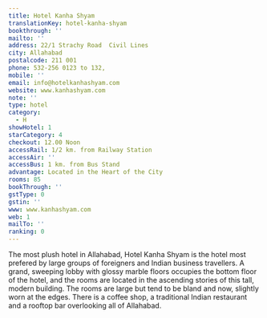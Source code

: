 ```yaml
---
title: Hotel Kanha Shyam
translationKey: hotel-kanha-shyam
bookthrough: ''
mailto: ''
address: 22/1 Strachy Road  Civil Lines
city: Allahabad
postalcode: 211 001
phone: 532-256 0123 to 132,
mobile: ''
email: info@hotelkanhashyam.com
website: www.kanhashyam.com
note: ''
type: hotel
category:
  - H
showHotel: 1
starCategory: 4
checkout: 12.00 Noon
accessRail: 1/2 km. from Railway Station
accessAir: ''
accessBus: 1 km. from Bus Stand
advantage: Located in the Heart of the City
rooms: 85
bookThrough: ''
gstType: 0
gstin: ''
www: www.kanhashyam.com
web: 1
mailTo: ''
ranking: 0
---
```







The most plush hotel in Allahabad, Hotel Kanha Shyam is the hotel most prefered by large groups of foreigners and Indian business travellers.     A grand, sweeping lobby with glossy marble floors occupies the bottom floor of the hotel, and the rooms are located in the ascending stories of this tall, modern building.     The rooms are large but tend to be bland and now, slightly worn at the edges. There is a coffee shop, a traditional Indian restaurant and a rooftop bar overlooking all of Allahabad.